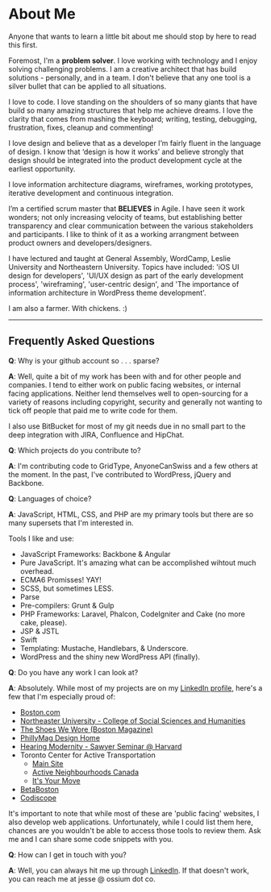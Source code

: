# About Me
Anyone that wants to learn a little bit about me should stop by here to read this first.

Foremost, I'm a __problem solver__. I love working with technology and I enjoy solving challenging problems. I am a creative architect that has build solutions - personally, and in a team. I don't believe that any one tool is a silver bullet that can be applied to all situations. 

I love to code. I love standing on the shoulders of so many giants that have build so many amazing structures that help me achieve dreams. I love the clarity that comes from mashing the keyboard; writing, testing, debugging, frustration, fixes, cleanup and commenting!

I love design and believe that as a developer I’m fairly fluent in the language of design. I know that ‘design is how it works’ and believe strongly that design should be integrated into the product development cycle at the earliest opportunity.

I love information architecture diagrams, wireframes, working prototypes, iterative development and continuous integration.

I’m a certified scrum master that __BELIEVES__ in Agile. I have seen it work wonders; not only increasing velocity of teams, but establishing better transparency and clear communication between the various stakeholders and participants. I like to think of it as a working arrangment between product owners and developers/designers.

I have lectured and taught at General Assembly, WordCamp, Leslie University and Northeastern University. Topics have included: 'iOS UI design for developers', 'UI/UX design as part of the early development process', 'wireframing',  'user-centric design', and 'The importance of information architecture in WordPress theme development'.

I am also a farmer. With chickens. :)

***
## Frequently Asked Questions
__Q__: Why is your github account so . . . sparse?

__A__: Well, quite a bit of my work has been with and for other people and companies. I tend to either work on public facing websites, or internal facing applications. Neither lend themselves well to open-sourcing for a variety of reasons including copyright, security and generally not wanting to tick off people that paid me to write code for them. 

I also use BitBucket for most of my git needs due in no small part to the deep integration with JIRA, Confluence and HipChat.

__Q__: Which projects do you contribute to?

__A__: I'm contributing code to GridType, AnyoneCanSwiss and a few others at the moment. In the past, I've contributed to WordPress, jQuery and Backbone.

__Q__: Languages of choice?

__A__: JavaScript, HTML, CSS, and PHP are my primary tools but there are so many supersets that I'm interested in. 

Tools I like and use:
 
- JavaScript Frameworks: Backbone & Angular
- Pure JavaScript. It's amazing what can be accomplished wihtout much overhead.
- ECMA6 Promisses! YAY!
- SCSS, but sometimes LESS.
- Parse
- Pre-compilers: Grunt & Gulp
- PHP Frameworks: Laravel, Phalcon, CodeIgniter and Cake (no more cake, please).
- JSP & JSTL
- Swift
- Templating: Mustache, Handlebars, & Underscore.
- WordPress and the shiny new WordPress API (finally).

__Q__: Do you have any work I can look at?

__A__: Absolutely. While most of my projects are on my [LinkedIn profile](https://www.linkedin.com/in/jessemarple), here's a few that I'm especially proud of: 

- [Boston.com](http://www.boston.com)
- [Northeaster University - College of Social Sciences and Humanities](http://www.northeastern.edu/cssh/)
- [The Shoes We Wore (Boston Magazine)](http://www.bostonmagazine.com/shoes/)
- [PhillyMag Design Home](http://www.phillymag.com/designhome2014/)
- [Hearing Modernity - Sawyer Seminar @ Harvard](http://hearingmodernity.org/)
- Toronto Center for Active Transportation
  - [Main Site](http://www.tcat.ca/)
  - [Active Neighbourhoods Canada](http://activeneighbourhoods.tcat.ca/)
  - [It's Your Move](http://itsyourmove.tcat.ca/)
- [BetaBoston](http://www.betaboston.com/)
- [Codiscope](https://codiscope.com/)

It's important to note that while most of these are 'public facing' websites, I also develop web applications. Unfortunately, while I could list them here, chances are you wouldn't be able to access those tools to review them. Ask me and I can share some code snippets with you.


__Q__: How can I get in touch with you?

__A__: Well, you can always hit me up through [LinkedIn](https://www.linkedin.com/in/jessemarple). If that doesn't work, you can reach me at jesse @ ossium dot co.
